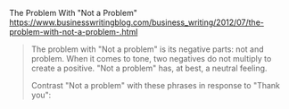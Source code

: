 
The Problem With "Not a Problem" https://www.businesswritingblog.com/business_writing/2012/07/the-problem-with-not-a-problem-.html
> The problem with "Not a problem" is its negative parts: not and problem. When it comes to tone, two negatives do not multiply to create a positive. "Not a problem" has, at best, a neutral feeling.  
>
> Contrast "Not a problem" with these phrases in response to "Thank you":
